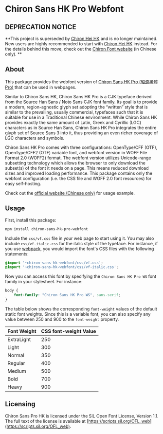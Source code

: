 Chiron Sans HK Pro Webfont
==========================

## DEPRECATION NOTICE

**This project is superseded by [Chiron Hei HK](https://github.com/chiron-fonts/chiron-hei-hk) and is no longer maintained. New users are highly recommended to start with [Chiron Hei HK](https://github.com/chiron-fonts/chiron-hei-hk) instead. For the details behind this move, check out the [Chiron Font website](https://chiron-fonts.github.io/technical-details/chiron-sans-fonts-differences/) (in Chinese only). **

## About

This package provides the webfont version of [Chiron Sans HK Pro (昭源黑體 Pro)](https://github.com/chiron-fonts/chiron-sans-hk-pro) that can be used in webpages.

Similar to Chiron Sans HK, Chiron Sans HK Pro is a CJK typeface derived from the Source Han Sans / Noto Sans CJK font family. Its goal is to provide a modern, region-agnostic glyph set adopting the “written” style that is similar to the prevailing, usually commercial, typefaces such that it is suitable for use in a Traditional Chinese environment. While Chiron Sans HK provides exactly the same amount of Latin, Greek and Cyrillic (LGC) characters as in Source Han Sans, Chiron Sans HK Pro integrates the entire glyph set of Source Sans 3 into it, thus providing an even richer coverage of LGC characters and symbols.   

Chiron Sans HK Pro comes with three configurations: OpenType/CFF (OTF), OpenType/CFF2 (OTF) variable font, and webfont version in WOFF File Format 2.0 (WOFF2) format. The webfont version utilizes Unicode-range subsetting technology which allows the browser to only download the subset(s) of the font it needs on a page. This means reduced download sizes and improved loading performance. This package contains only the webfont configuration (i.e. the CSS file and WOFF 2.0 font resources) for easy self-hosting.

Check out the [official website (Chinese only)](https://chiron-fonts.github.io/sans/) for usage example.

## Usage

First, install this package:

```bash
npm install chiron-sans-hk-pro-webfont 
```

Include the `css/vf.css` file in your web page to start using it. You may also include `css/vf-italic.css` for the italic style of the typeface. For instance, if you use [webpack](https://webpack.js.org/), you would import the font's CSS files with the following statements:

```css
@import '~chiron-sans-hk-webfont/css/vf.css';
@import '~chiron-sans-hk-webfont/css/vf-italic.css';
```

Now you can access this font by specifying the `Chiron Sans HK Pro WS` font family in your stylesheet. For instance:

```css
body {
    font-family: "Chiron Sans HK Pro WS", sans-serif;
}
```

The table below shows the corresponding `font-weight` values of the default static font weights. Since this is a variable font, you can also specify any value between 250 and 900 to the `font-weight` property.

| Font Weight | CSS font-weight Value |
|---|---|
| ExtraLight | 250 |
| Light | 300 |
| Normal | 350 |
| Regular | 400 |
| Medium | 500 |
| Bold | 700 |
| Heavy | 900 |


## Licensing

Chiron Sans Pro HK is licensed under the SIL Open Font License, Version 1.1. The full text of the license is available at [https://scripts.sil.org/OFL_web](https://scripts.sil.org/OFL_web).
